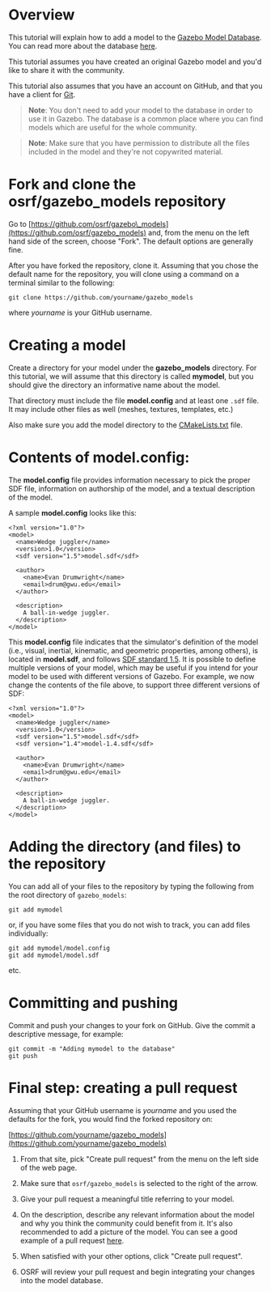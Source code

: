 # Overview

This tutorial will explain how to add a model to the
[Gazebo Model Database](http://models.gazebosim.org/).
You can read more about the database
[here](http://gazebosim.org/tutorials?tut=model_structure&cat=build_robot).

This tutorial assumes you have created an original Gazebo model and you'd like
to share it with the community.

This tutorial also assumes that you have an account on GitHub, and that you have a client for [Git](https://git-scm.com/).

> **Note**: You don't need to add your model to the database in order to use it
in Gazebo. The database is a common place where you can find models which are
useful for the whole community.

> **Note**: Make sure that you have permission to distribute all the files included
in the model and they're not copywrited material.

# Fork and clone the osrf/gazebo\_models repository
Go to [https://github.com/osrf/gazebo\_models](https://github.com/osrf/gazebo_models) and, from the menu on the left hand side of the screen, choose "Fork". The default options are generally fine.

After you have forked the repository, clone it. Assuming that you chose the
default name for the repository, you will clone using a command on a terminal
similar to the following:

    git clone https://github.com/yourname/gazebo_models

where _yourname_ is your GitHub username.

# Creating a model

Create a directory for your model under the **gazebo\_models** directory.
For this tutorial, we will assume that this directory is called **mymodel**,
but you should give the directory an informative name about the model.

That directory must include the file **model.config** and at least one `.sdf`
file. It may include other files as well (meshes, textures, templates, etc.)

Also make sure you add the model directory to the
[CMakeLists.txt](https://github.com/osrf/gazebo_models/src/default/CMakeLists.txt?at=default&fileviewer=file-view-default)
file.

# Contents of **model.config**:

The **model.config** file provides information necessary to pick the proper SDF file, information on authorship of the model, and a textual description of the model.

A sample **model.config** looks like this:

    <?xml version="1.0"?>
    <model>
      <name>Wedge juggler</name>
      <version>1.0</version>
      <sdf version="1.5">model.sdf</sdf>

      <author>
        <name>Evan Drumwright</name>
        <email>drum@gwu.edu</email>
      </author>

      <description>
        A ball-in-wedge juggler.
      </description>
    </model>

This **model.config** file indicates that the simulator's definition of the model (i.e., visual, inertial, kinematic, and geometric properties, among others), is located in **model.sdf**, and follows [SDF standard 1.5](http://sdformat.org/spec). It is possible to define multiple versions of your model, which may be useful if you intend for your model to be used with different versions of Gazebo. For example, we now change the contents of the file above, to support three different versions of SDF:

    <?xml version="1.0"?>
    <model>
      <name>Wedge juggler</name>
      <version>1.0</version>
      <sdf version="1.5">model.sdf</sdf>
      <sdf version="1.4">model-1.4.sdf</sdf>

      <author>
        <name>Evan Drumwright</name>
        <email>drum@gwu.edu</email>
      </author>

      <description>
        A ball-in-wedge juggler.
      </description>
    </model>


# Adding the directory (and files) to the repository

You can add all of your files to the repository by typing the following from
the root directory of `gazebo_models`:

    git add mymodel

or, if you have some files that you do not wish to track, you can add files individually:

    git add mymodel/model.config
    git add mymodel/model.sdf
etc.

# Committing and pushing

Commit and push your changes to your fork on GitHub. Give the commit a
descriptive message, for example:

    git commit -m "Adding mymodel to the database"
    git push

# Final step: creating a pull request

Assuming that your GitHub username is _yourname_ and you used the defaults
for the fork, you would find the forked repository on:

[https://github.com/yourname/gazebo_models](https://github.com/yourname/gazebo_models)

1. From that site, pick "Create pull request" from the menu on the left side of the web page.

1. Make sure that `osrf/gazebo_models` is selected to the right of the arrow.

1. Give your pull request a meaningful title referring to your model.

1. On the description, describe any relevant information about the model and why
you think the community could benefit from it. It's also recommended to add a
picture of the model. You can see a good example of a pull request
[here](https://github.com/osrf/gazebo_models/pull-requests/241).

1. When satisfied with your other options, click "Create pull request".

1. OSRF will review your pull request and begin integrating your changes into
the model database.
